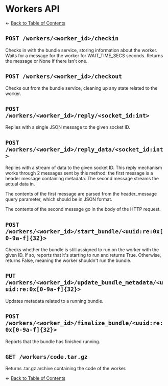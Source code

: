 # Workers API
&larr; [Back to Table of Contents](index.md)
## `POST /workers/<worker_id>/checkin`

Checks in with the bundle service, storing information about the worker.
Waits for a message for the worker for WAIT_TIME_SECS seconds. Returns the
message or None if there isn&#039;t one.

## `POST /workers/<worker_id>/checkout`

Checks out from the bundle service, cleaning up any state related to the
worker.

## `POST /workers/<worker_id>/reply/<socket_id:int>`

Replies with a single JSON message to the given socket ID.

## `POST /workers/<worker_id>/reply_data/<socket_id:int>`

Replies with a stream of data to the given socket ID. This reply mechanism
works through 2 messages sent by this method: the first message is a header
message containing metadata. The second message streams the actual data in.

The contents of the first message are parsed from the header_message query
parameter, which should be in JSON format.

The contents of the second message go in the body of the HTTP request.

## `POST /workers/<worker_id>/start_bundle/<uuid:re:0x[0-9a-f]{32}>`

Checks whether the bundle is still assigned to run on the worker with the
given ID. If so, reports that it&#039;s starting to run and returns True.
Otherwise, returns False, meaning the worker shouldn&#039;t run the bundle.

## `PUT /workers/<worker_id>/update_bundle_metadata/<uuid:re:0x[0-9a-f]{32}>`

Updates metadata related to a running bundle.

## `POST /workers/<worker_id>/finalize_bundle/<uuid:re:0x[0-9a-f]{32}>`

Reports that the bundle has finished running.

## `GET /workers/code.tar.gz`

Returns .tar.gz archive containing the code of the worker.

&larr; [Back to Table of Contents](index.md)
